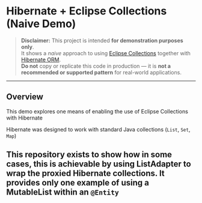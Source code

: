 # Hibernate + Eclipse Collections (Naive Demo)

> **Disclaimer:** This project is intended **for demonstration purposes only**.  
> It shows a *naive* approach to using [Eclipse Collections](https://www.eclipse.org/collections/) together with [Hibernate ORM](https://hibernate.org/).  
> **Do not** copy or replicate this code in production — it is **not a recommended or supported pattern** for real-world applications.

---

## Overview

This demo explores one means of enabling the use of Eclipse Collections with Hibernate

Hibernate was designed to work with standard Java collections (`List`, `Set`, `Map`)

This repository exists to show how in some cases, this is achievable by using ListAdapter to wrap the proxied Hibernate 
collections. It provides only one example of using a MutableList within an `@Entity`
---